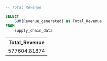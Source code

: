 ~~~ SQL
-- Total Revenue

SELECT 
	SUM(Revenue_generated) as Total_Revenue
FROM 
	supply_chain_data

~~~

| **Total_Revenue**   |
|--------------|
| 577604.81874 |
